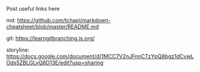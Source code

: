 Post useful links here

md:
https://github.com/tchapi/markdown-cheatsheet/blob/master/README.md

git:
https://learngitbranching.js.org/

storyline:
https://docs.google.com/document/d/1MCC7V2nJFnnCTzYpQ8bgz1dCvwLOds5ZBLGLyQ6D13E/edit?usp=sharing